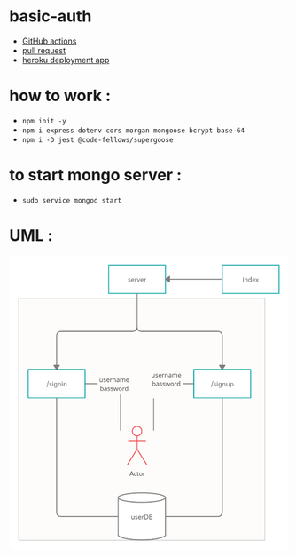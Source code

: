 # basic-auth

* [GitHub actions](https://github.com/ahmadfrijat/basic-auth/actions)
* [pull request](https://github.com/ahmadfrijat/basic-auth/pull/3)
* [heroku deployment app](https://ahmad-basic-auth.herokuapp.com/)  


# how to work :

* ```npm init -y ```
* ```npm i express dotenv cors morgan mongoose bcrypt base-64 ```
* ```npm i -D jest @code-fellows/supergoose ```

# to start mongo server :

* ```sudo service mongod start ```

# UML :
![url](assist/basic-auth.png)

